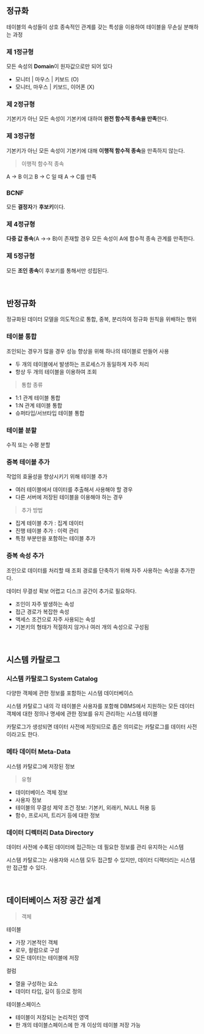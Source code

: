 ## 정규화
테이블의 속성들이 상호 종속적인 관계를 갖는 특성을 이용하여 테이블을 무손실 분해하는 과정

### 제 1정규형

모든 속성의 **Domain**이 원자값으로만 되어 있다
- 모니터 | 마우스 | 키보드 (O)
- 모니터, 마우스 | 키보드, 이어폰 (X)

### 제 2정규형

기본키가 아닌 모든 속성이 기본키에 대하여 **완전 함수적 종속을 만족**한다.

### 제 3정규형

기본키가 아닌 모든 속성이 기본키에 대해 **이행적 함수적 종속**을 만족하지 않는다.

> 이행적 함수적 종속

A -> B 이고 B -> C 일 때 A -> C를 만족

### BCNF

모든 **결정자**가 **후보키**이다.

### 제 4정규형

**다중 값 종속**(A ->-> B)이 존재할 경우 모든 속성이 A에 함수적 종속 관계를 만족한다.

### 제 5정규형

모든 **조인 종속**이 후보키를 통해서만 성립된다.

<br/>

## 반정규화
정규화된 데이터 모델을 의도적으로 통합, 중복, 분리하여 정규화 원칙을 위배하는 행위

### 테이블 통합
조인되는 경우가 많을 경우 성능 향상을 위해 하나의 테이블로 만들어 사용
- 두 개의 테이블에서 발생하는 프로세스가 동일하게 자주 처리
- 항상 두 개의 테이블을 이용하여 조회

> 통합 종류

- 1:1 관계 테이블 통합
- 1:N 관계 테이블 통합
- 슈퍼타입/서브타입 테이블 통합

### 테이블 분할
수직 또는 수평 분할

### 중복 테이블 추가
작업의 효율성을 향상시키기 위해 테이블 추가
- 여러 테이블에서 데이터를 추출해서 사용해야 할 경우
- 다른 서버에 저장된 테이블을 이용해야 하는 경우

> 추가 방법

- 집계 테이블 추가 : 집계 데이터
- 진행 테이블 추가 : 이력 관리
- 특정 부분만을 포함하는 테이블 추가


### 중복 속성 추가
조인으로 데이터를 처리할 때 조회 경로를 단축하기 위해 자주 사용하는 속성을 추가한다.

데이터 무결성 확보 어렵고 디스크 공간이 추가로 필요하다.

- 조인이 자주 발생하는 속성
- 접근 경로가 복잡한 속성
- 액세스 조건으로 자주 사용되는 속성
- 기본키의 형태가 적절하지 않거나 여러 개의 속성으로 구성됨

<br/>

## 시스템 카탈로그

### 시스템 카탈로그 System Catalog

다양한 객체에 관한 정보를 포함하는 시스템 데이터베이스

시스템 카탈로그 내의 각 테이블은 사용자를 포함해 DBMS에서 지원하는 모든 데이터 객체에 대한 정의나 명세에 관한 정보를 유지 관리하는 시스템 테이블

카탈로그가 생성되면 데이터 사전에 저장되므로 좁은 의미로는 카탈로그를 데이터 사전이라고도 한다.

### 메타 데이터 Meta-Data

시스템 카탈로그에 저장된 정보

> 유형

- 데이터베이스 객체 정보
- 사용자 정보
- 테이블의 무결성 제약 조건 정보: 기본키, 외래키, NULL 허용 등
- 함수, 프로시저, 트리거 등에 대한 정보

### 데이터 디렉터리 Data Directory

데이터 사전에 수록된 데이터에 접근하는 데 필요한 정보를 관리 유지하는 시스템

시스템 카탈로그는 사용자와 시스템 모두 접근할 수 있지만, 데이터 디렉터리는 시스템만 접근할 수 있다.

<br/>

## 데이터베이스 저장 공간 설계

> 객체

테이블
- 가장 기본적인 객체
- 로우, 컬럼으로 구성
- 모든 데이터는 테이블에 저장

컬럼
- 열을 구성하는 요소
- 데이터 타입, 길이 등으로 정의

테이블스페이스
- 테이블이 저장되는 논리적인 영역
- 한 개의 테이블스페이스에 한 개 이상의 테이블 저장 가능
